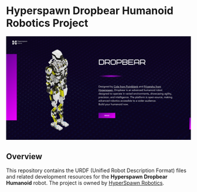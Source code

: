 # Hyperspawn Dropbear Humanoid Robotics Project

![Hyperspawn Dropbear Humanoid](https://github.com/Hyperspawn/Dropbear/raw/main/Media/Flows/dropbear.png)

## Overview
This repository contains the URDF (Unified Robot Description Format) files and related development resources for the **Hyperspawn Dropbear Humanoid** robot. The project is owned by [HyperSpawn Robotics](https://github.com/Hyperspawn/Dropbear?tab=readme-ov-file).
